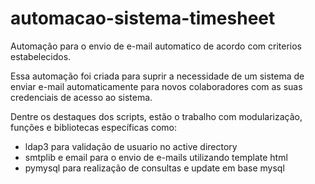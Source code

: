 # automacao-sistema-timesheet
Automação para o envio de e-mail automatico de acordo com criterios estabelecidos.

Essa automação foi criada para suprir a necessidade de um sistema de enviar e-mail automaticamente para novos colaboradores com as suas credenciais de acesso ao sistema.

Dentre os destaques dos scripts, estão o trabalho com modularização, funções e bibliotecas específicas como:

- ldap3 para validação de usuario no active directory
- smtplib e email para o envio de e-mails utilizando template html
- pymysql para realização de consultas e update em base mysql


